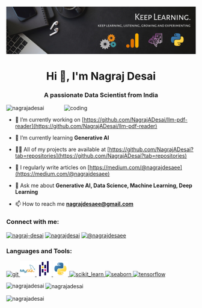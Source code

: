 ![logo](https://github.com/NagrajADesai/NagrajADesai/blob/main/banner.png)
<h1 align="center">Hi 👋, I'm Nagraj Desai</h1>
<h3 align="center">A passionate Data Scientist from India</h3>

<img align="right" alt="coding" width="350" src="https://miro.medium.com/max/1360/0*7Q3yvSIv_t0ioJ-Z.gif">
<p align="left"> <img src="https://komarev.com/ghpvc/?username=nagrajadesai&label=Profile%20views&color=0e75b6&style=flat" alt="nagrajadesai" /> </p>

- 🔭 I’m currently working on [https://github.com/NagrajADesai/llm-pdf-reader](https://github.com/NagrajADesai/llm-pdf-reader)

- 🌱 I’m currently learning **Generative AI**

- 👨‍💻 All of my projects are available at [https://github.com/NagrajADesai?tab=repositories](https://github.com/NagrajADesai?tab=repositories)

- 📝 I regularly write articles on [https://medium.com/@nagrajdesaee](https://medium.com/@nagrajdesaee)

- 💬 Ask me about **Generative AI, Data Science, Machine Learning, Deep Learning**

- 📫 How to reach me **nagrajdesaee@gmail.com**

<h3 align="left">Connect with me:</h3>
<p align="left">
<a href="https://linkedin.com/in/nagraj-desai" target="blank"><img align="center" src="https://raw.githubusercontent.com/rahuldkjain/github-profile-readme-generator/master/src/images/icons/Social/linked-in-alt.svg" alt="nagraj-desai" height="30" width="40" /></a>
<a href="https://kaggle.com/nagrajdesai" target="blank"><img align="center" src="https://raw.githubusercontent.com/rahuldkjain/github-profile-readme-generator/master/src/images/icons/Social/kaggle.svg" alt="nagrajdesai" height="30" width="40" /></a>
<a href="https://medium.com/@nagrajdesaee" target="blank"><img align="center" src="https://raw.githubusercontent.com/rahuldkjain/github-profile-readme-generator/master/src/images/icons/Social/medium.svg" alt="@nagrajdesaee" height="30" width="40" /></a>
</p>

<h3 align="left">Languages and Tools:</h3>
<p align="left"> <a href="https://git-scm.com/" target="_blank" rel="noreferrer"> <img src="https://www.vectorlogo.zone/logos/git-scm/git-scm-icon.svg" alt="git" width="40" height="40"/> </a> <a href="https://www.mysql.com/" target="_blank" rel="noreferrer"> <img src="https://raw.githubusercontent.com/devicons/devicon/master/icons/mysql/mysql-original-wordmark.svg" alt="mysql" width="40" height="40"/> </a> <a href="https://pandas.pydata.org/" target="_blank" rel="noreferrer"> <img src="https://raw.githubusercontent.com/devicons/devicon/2ae2a900d2f041da66e950e4d48052658d850630/icons/pandas/pandas-original.svg" alt="pandas" width="40" height="40"/> </a> <a href="https://www.python.org" target="_blank" rel="noreferrer"> <img src="https://raw.githubusercontent.com/devicons/devicon/master/icons/python/python-original.svg" alt="python" width="40" height="40"/> </a> <a href="https://scikit-learn.org/" target="_blank" rel="noreferrer"> <img src="https://upload.wikimedia.org/wikipedia/commons/0/05/Scikit_learn_logo_small.svg" alt="scikit_learn" width="40" height="40"/> </a> <a href="https://seaborn.pydata.org/" target="_blank" rel="noreferrer"> <img src="https://seaborn.pydata.org/_images/logo-mark-lightbg.svg" alt="seaborn" width="40" height="40"/> </a> <a href="https://www.tensorflow.org" target="_blank" rel="noreferrer"> <img src="https://www.vectorlogo.zone/logos/tensorflow/tensorflow-icon.svg" alt="tensorflow" width="40" height="40"/> </a> </p>

<p><img align="left" src="https://github-readme-stats.vercel.app/api/top-langs?username=nagrajadesai&show_icons=true&locale=en&layout=compact" alt="nagrajadesai" /></p>

<p>&nbsp;<img align="center" src="https://github-readme-stats.vercel.app/api?username=nagrajadesai&show_icons=true&locale=en" alt="nagrajadesai" /></p>

<p><img align="center" src="https://github-readme-streak-stats.herokuapp.com/?user=nagrajadesai&" alt="nagrajadesai" /></p>
